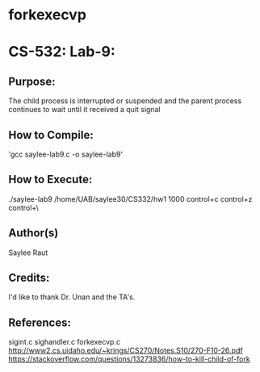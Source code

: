 # forkexecvp
# CS-532: Lab-9: 

## Purpose:
The child process is interrupted or suspended and the parent process continues to wait 
until it received a quit signal 

## How to Compile:
'gcc saylee-lab9.c -o saylee-lab9'

## How to Execute: 
./saylee-lab9 /home/UAB/saylee30/CS332/hw1 1000
control+c
control+z
control+\

## Author(s)
Saylee Raut

## Credits:
I'd like to thank Dr. Unan and the TA's.

## References:
sigint.c
sighandler.c
forkexecvp.c
http://www2.cs.uidaho.edu/~krings/CS270/Notes.S10/270-F10-26.pdf
https://stackoverflow.com/questions/13273836/how-to-kill-child-of-fork
